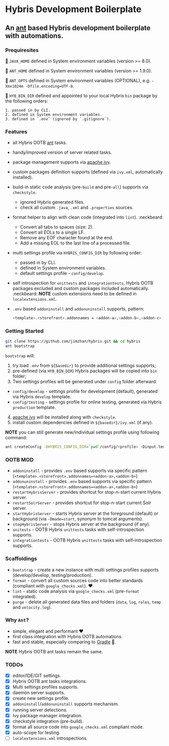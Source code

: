 # Hybris Development Boilerplate

## An [ant](http://ant.apache.org/) based Hybris development boilerplate with automations.

### Prequiresites

  :small_blue_diamond: `JAVA_HOME` defined in System environment variables (version >= 8.0).
  
  :small_blue_diamond: `ANT_HOME` defined in System environment variables (version >= 1.9.0).
  
  :small_blue_diamond: `ANT_OPTS` defined in System environment variables (OPTIONAL), e.g. `-Xmx1024m -Dfile.encoding=UTF-8`.
  
  :small_blue_diamond: `HYB_BIN_DIR` defined and appointed to your local Hybris `bin` package by the following orders:
    
    1. passed in by CLI.
    2. defined in System environment variables. 
    3. defined in `.env` (ignored by `.gitignore`).

### Features

  - all Hybris OOTB [ant](http://ant.apache.org/) tasks.
  - handy/improved version of server related tasks. 
  - package management supports via [apache ivy](http://ant.apache.org/ivy/).
  - custom packages definition supports (defined via `ivy.xml`, automatically installed).
  - build-in static code analysis (pre-`build` and pre-`all`) supports via `checkstyle`.
    - ignored Hybris generated files.
    - check all custom `.java`, `.xml` and `.properties` sources.
  - format helper to align with clean code (integrated into `lint`). :neckbeard:
    * Convert all tabs to spaces (size: 2).
    * Convert all EOLs to a single LF.
    * Remove any EOF character found at the end.
    * Add a missing EOL to the last line of a processed file.
  - multi settings profile via `HYBRIS_CONFIG_DIR` by following order:
    * passed in by CLI.
    * defined in System environment variables.
    * default settings profile - `config/develop`.
  - self introspection for `unittests` and `integrationtests`, Hybris OOTB packages excluded and custom packages included automatically. :neckbeard: **NOTE** custom extensions need to be defined in `localextensions.xml`.
  - `.env` based `addoninstall` and `addonuninstall` supports, pattern: 

    ```bash 
    <template>.<storefront>.addonnames = <addon-a>,<addon-b>,<addon-c>
    ```

### Getting Started

  ```bash
  git clone https://github.com/jimzhan/hybris.git && cd hybris
  ant bootstrap
  ```

`bootstrap` will:

1. try load `.env` from `${basedir}` to provide additional settings supports;
2. pre-defined (via `HYB_BIN_DIR`) Hybris packages will be copied into `bin` folder;
3. Two settings profiles will be generated under `config` folder afterward:

* `config/develop` - settings profile for development (default), generated via Hybris `develop` template.
* `config/testing` - settings profile for online testing, generated via Hybris `production` template.

4. [apache ivy](http://ant.apache.org/ivy/) will be installed along with `checkstyle`.
5. install custom dependencies defined in `${basedir}/ivy.xml` (if any).


**NOTE** you can still generate new/individual settings profile using following command:

  ```bash
  ant createConfig -DHYBRIS_CONFIG_DIR=`pwd`/config/<profile> -Dinput.template=<develop|production>
  ```

### OOTB MOD

- `addoninstall` - provides `.env` based supports via specific pattern (`<template>.<storefront>.addonnames=<addon-a>,<addon-b>`)
- `addonuninstall` - provides `.env` based supports via specific pattern (`<template>.<storefront>.addonnames=<addon-a>,<addon-b>`)
- `restartHybrisServer` - provides shortcut for stop-n-start current Hybris server.
- `restartSolrServer` - provides shortcut for stop-n-start current Solr server.
- `startHybrisServer` - starts Hybris server at the foreground (default) or background (via `-Dmode=start`, synonym to tomcat arguments).
- `stopHybrisServer` - stops Hybris server at the background (if any).
- `unitests` - OOTB Hybris `unittests` tasks with self-introspection supports.
- `integrationtests` - OOTB Hybris `unittests` tasks with self-introspection supports.
  

### Scaffoldings 

- `bootstrap` - create a new instance with multi settings profiles supports (develop/develop, testing/production).
- `format` - convert all custom sources code into better standards (compliant with `google_checks.xml`). :heart:
- `lint` - static code analysis via `google_checks.xml` (pre-`format` integrated).
- `purge` - delete all generated data files and folders (`data`, `log`, `roles`, `temp` and `velocity.log`).


### Why `Ant`?

- simple, elegant and performant :heart:
- first class integration with Hybris OOTB automations.
- fast and stable, especially comparing to [Gradle](https://gradle.org/) :shit:.

**NOTE** Hybris OOTB ant tasks remain the same.


### TODOs
- [x] editor/IDE/GIT settings.
- [x] Hybris OOTB ant tasks integrations.
- [x] Multi settings profiles supports.
- [x] daemon server supports.
- [x] create new settings profile.
- [x] `addoninstall`/`addonuninstall` supports mechanism.
- [x] running server detections.
- [x] Ivy package manager integration.
- [x] checkstyle integration (pre-build).
- [x] format all source code into `google_checks.xml` compliant mode.
- [x] auto-scope for testing.
- [ ] `localextensions.xml` introspections.
